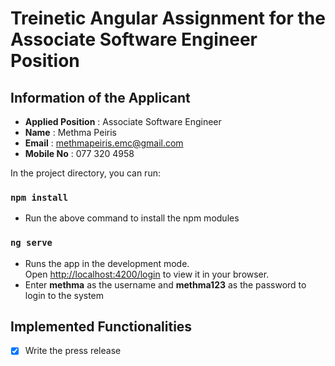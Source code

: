# Treinetic Angular Assignment for the Associate Software Engineer Position

## Information of the Applicant
- **Applied Position** : Associate Software Engineer
 - **Name** : Methma Peiris
 - **Email** : methmapeiris.emc@gmail.com
 - **Mobile No** : 077 320 4958

In the project directory, you can run:

### `npm install`
- Run the above command to install the npm modules

### `ng serve`
- Runs the app in the development mode.\
Open [http://localhost:4200/login](http://localhost:4200/login) to view it in your browser.
- Enter **methma** as the username and **methma123** as the password to login to the system

## Implemented Functionalities
- [x] Write the press release
 